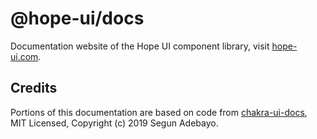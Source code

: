 # @hope-ui/docs

Documentation website of the Hope UI component library, visit [hope-ui.com](https://hope-ui.com/).

## Credits

Portions of this documentation are based on code from [chakra-ui-docs](https://github.com/chakra-ui/chakra-ui-docs), MIT Licensed, Copyright (c) 2019 Segun Adebayo.
